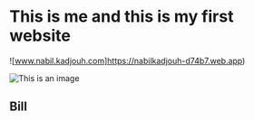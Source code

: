 # This is me and this is my first website

![www.nabil.kadjouh.com]https://nabilkadjouh-d74b7.web.app)

![This is an image](https://github.com/Bill29200/www.nabil.kadjouh.com/blob/master/imgs/b4.jpg)

## Bill
